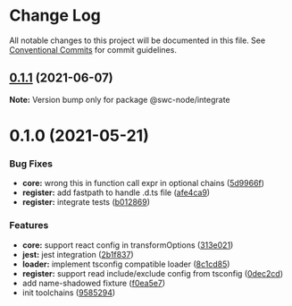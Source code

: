 # Change Log

All notable changes to this project will be documented in this file. See
[Conventional Commits](https://conventionalcommits.org) for commit guidelines.

## [0.1.1](https://github.com/swc-project/swc-node/compare/@swc-node/integrate@0.1.0...@swc-node/integrate@0.1.1) (2021-06-07)

**Note:** Version bump only for package @swc-node/integrate

# 0.1.0 (2021-05-21)

### Bug Fixes

-   **core:** wrong this in function call expr in optional chains
    ([5d9966f](https://github.com/swc-project/swc-node/commit/5d9966f9eb4b1026356a3f824568f9804faa05ff))
-   **register:** add fastpath to handle .d.ts file
    ([afe4ca9](https://github.com/swc-project/swc-node/commit/afe4ca921985ecce907cb752fb674c8278041bc0))
-   **register:** integrate tests
    ([b012869](https://github.com/swc-project/swc-node/commit/b0128698e7274d37856e2593849d58f67e9e302b))

### Features

-   **core:** support react config in transformOptions
    ([313e021](https://github.com/swc-project/swc-node/commit/313e02128f833b09f4bf6dd9200b82819cb734cc))
-   **jest:** jest integration
    ([2b1f837](https://github.com/swc-project/swc-node/commit/2b1f83773683d5f9a1c7d7fab27d8fe35338b6b9))
-   **loader:** implement tsconfig compatible loader
    ([8c1cd85](https://github.com/swc-project/swc-node/commit/8c1cd858a64a6b6ec6ff23811bafab7dfe30554d))
-   **register:** support read include/exclude config from tsconfig
    ([0dec2cd](https://github.com/swc-project/swc-node/commit/0dec2cdcf002c361abef068cf227a8bfe6cdea2a))
-   add name-shadowed fixture
    ([f0ea5e7](https://github.com/swc-project/swc-node/commit/f0ea5e7331a99b7c62123cd64382613c7fe84221))
-   init toolchains
    ([9585294](https://github.com/swc-project/swc-node/commit/9585294b79765c0cf15d376133d5a593a50fbe86))
